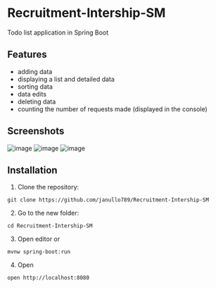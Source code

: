 # Recruitment-Intership-SM
Todo list application in Spring Boot

## Features

- adding data
- displaying a list and detailed data
- sorting data
- data edits
- deleting data 
- counting the number of requests made (displayed in the console)

## Screenshots
![image](https://github.com/janullo789/Recruitment-Intership-SM/assets/100961127/10a7dcd3-ca47-4df1-aeed-ca70bfc3f3f2)
![image](https://github.com/janullo789/Recruitment-Intership-SM/assets/100961127/e2241af0-577e-43dc-8900-3f0becd0f34a)
![image](https://github.com/janullo789/Recruitment-Intership-SM/assets/100961127/349dc04b-5d68-4be4-a235-b74673f2d7e9)


## Installation

1. Clone the repository:
```
git clone https://github.com/janullo789/Recruitment-Intership-SM
```
2. Go to the new folder:
```
cd Recruitment-Intership-SM
```
3. Open editor or
```
mvnw spring-boot:run
```
4. Open
```
open http://localhost:8080 
```

